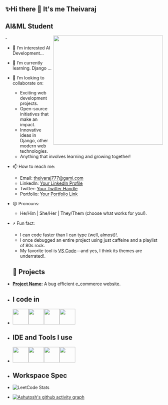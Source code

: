   ## ✨️Hi there 👋 It's me Theivaraj 

  ## AI&ML Student 
 -<img align="right" width="350px" hight="100px" src="https://cdn.pixabay.com/photo/2024/04/01/13/21/ai-generated-8668923_1280.jpg"/>

 
- 👀 I’m interested AI Development...
- 🌱 I’m currently learning. Django ...
- 💞️ I’m looking to collaborate on:
    - Exciting web development projects.
    - Open-source initiatives that make an impact.
    - Innovative ideas in Django, other modern web technologies.
    - Anything that involves learning and growing together!
- 📫 How to reach me:
    - Email: [theivaraj777@gami.com](mailto:your.email@example.com)
    - LinkedIn: [Your LinkedIn Profile](https://www.linkedin.com/in/your-profile/)
    - Twitter: [Your Twitter Handle](https://twitter.com/yourhandle)
    - Portfolio: [Your Portfolio Link](https://yourportfolio.com)

- 😄 Pronouns:
    - He/Him | She/Her | They/Them (choose what works for you!).


- ⚡ Fun fact:
    - I can code faster than I can type (well, almost)!.
    - I once debugged an entire project using just caffeine and a playlist of 80s rock.
    - My favorite tool is [VS Code](https://code.visualstudio.com/)—and yes, I think its themes are underrated!.
 
  
  ## 🚀 Projects  
- **[Project Name](link):** A bug efficient e_commerce website.  


- ## I code in
- <img hight="50px" width="50" src="https://img.icons8.com/?size=100&id=hGdCwhSHUe6L&format=png&color=000000"/><img hight="50px" width="50px" src="https://img.icons8.com/?size=100&id=d-ecRvTZMFpE&format=png&color=000000"/><img hight="50px" width="50px" src="https://img.icons8.com/?size=100&id=20909&format=png&color=000000"/><img hight="50px" width="50px" src="https://img.icons8.com/?size=100&id=21278&format=png&color=000000"/>

- ## IDE and Tools I use
- <img hight="50px" width="50px" src="https://img.icons8.com/?size=100&id=9OGIyU8hrxW5&format=png&color=000000"/><img hight="50px" width="50px" src="https://img.icons8.com/?size=100&id=F4uMFPZgS0gt&format=png&color=000000"/><img hight="50px" width="50px" src="https://img.icons8.com/?size=100&id=20906&format=png&color=000000"/><img hight="50px" width="50px" src="https://img.icons8.com/?size=100&id=lOqoeP2Zy02f&format=png&color=000000"/>



- ## Workspace Spec
- ![LeetCode Stats](https://leetcard.jacoblin.cool/Theivaraj_123?theme=forest&font=Mukta&ext=contest)
- [![Ashutosh's github activity graph](https://github-readme-activity-graph.vercel.app/graph?username=Theivaraj-k&bg_color=f7f7f7&color=000000&line=0f0012&point=4f61ff&area=true&hide_border=true)](https://github.com/ashutosh00710/github-readme-activity-graph)





<!---
Theivaraj-k/Theivaraj-k is a ✨ special ✨ repository because its `README.md` (this file) appears on your GitHub profile.
You can click the Preview link to take a look at your changes.
--->
